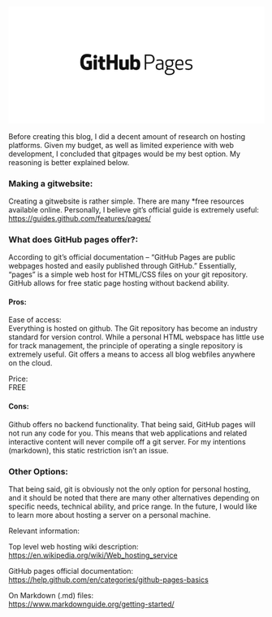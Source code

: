 ![GitHubPages_Logo](/images/githubpages.png)

Before creating this blog, I did a decent amount of research on hosting platforms.  Given my budget, as well as limited experience with web development, I concluded that gitpages would be my best option.  My reasoning is better explained below. 
 
### Making a gitwebsite: 
Creating a gitwebsite is rather simple.  There are many *free resources available online.  Personally, I believe git’s official guide is extremely useful:  
https://guides.github.com/features/pages/
 
### What does GitHub pages offer?:
According to git’s official documentation – “GitHub Pages are public webpages hosted and easily published through GitHub.”  Essentially, “pages” is a simple web host for HTML/CSS files on your git repository.  GitHub allows for free static page hosting without backend ability.   
 
#### Pros:

Ease of access:  
Everything is hosted on github.  The Git repository has become an industry standard for version control.  While a personal HTML webspace has little use for track management, the principle of operating a single repository is extremely useful.  Git offers a means to access all blog webfiles anywhere on the cloud. 
 
Price:  
FREE
 
#### Cons:
Github offers no backend functionality.  That being said, GitHub pages will not run any code for you.  This means that web applications and related interactive content will never compile off a git server.  For my intentions (markdown), this static restriction isn’t an issue.


### Other Options:
That being said, git is obviously not the only option for personal hosting, and it should be noted that there are many other alternatives depending on specific needs, technical ability, and price range.  In the future, I would like to learn more about hosting a server on a personal machine.
 
Relevant information:  
 
Top level web hosting wiki description:  
https://en.wikipedia.org/wiki/Web_hosting_service
 
 
GitHub pages official documentation:  
https://help.github.com/en/categories/github-pages-basics
 
On Markdown (.md) files:  
https://www.markdownguide.org/getting-started/

